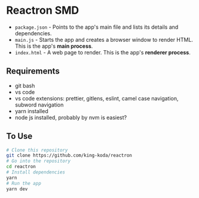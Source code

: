 # Reactron SMD

- `package.json` - Points to the app's main file and lists its details and dependencies.
- `main.js` - Starts the app and creates a browser window to render HTML. This is the app's **main process**.
- `index.html` - A web page to render. This is the app's **renderer process**.

## Requirements
- git bash
- vs code
- vs code extensions: prettier, gitlens, eslint, camel case navigation, subword navigation
- yarn installed
- node js installed, probably by nvm is easiest? 

## To Use

```bash
# Clone this repository
git clone https://github.com/king-koda/reactron
# Go into the repository
cd reactron
# Install dependencies
yarn
# Run the app
yarn dev
```
